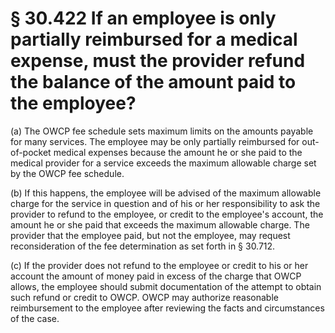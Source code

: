 # § 30.422   If an employee is only partially reimbursed for a medical expense, must the provider refund the balance of the amount paid to the employee?

(a) The OWCP fee schedule sets maximum limits on the amounts payable for many services. The employee may be only partially reimbursed for out-of-pocket medical expenses because the amount he or she paid to the medical provider for a service exceeds the maximum allowable charge set by the OWCP fee schedule.


(b) If this happens, the employee will be advised of the maximum allowable charge for the service in question and of his or her responsibility to ask the provider to refund to the employee, or credit to the employee's account, the amount he or she paid that exceeds the maximum allowable charge. The provider that the employee paid, but not the employee, may request reconsideration of the fee determination as set forth in § 30.712.


(c) If the provider does not refund to the employee or credit to his or her account the amount of money paid in excess of the charge that OWCP allows, the employee should submit documentation of the attempt to obtain such refund or credit to OWCP. OWCP may authorize reasonable reimbursement to the employee after reviewing the facts and circumstances of the case.




